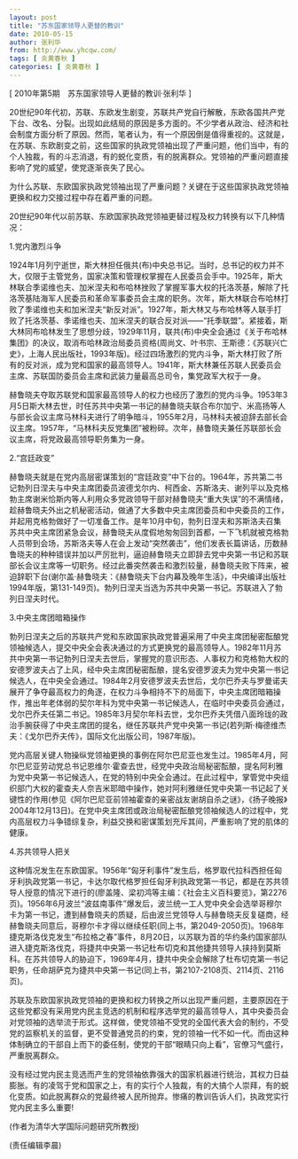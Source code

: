 ```yaml
---
layout: post
title: "苏东国家领导人更替的教训"
date: 2010-05-15
author: 张利华
from: http://www.yhcqw.com/
tags: [ 炎黄春秋 ]
categories: [ 炎黄春秋 ]
---
```



[ 2010年第5期　苏东国家领导人更替的教训·张利华 ]


20世纪90年代初，苏联、东欧发生剧变，苏联共产党自行解散，东欧各国共产党下台、改名、分裂。出现如此结局的原因是多方面的。不少学者从政治、经济和社会制度方面分析了原因。然而，笔者认为，有一个原因倒是值得重视的。这就是，在苏联、东欧剧变之前，这些国家的执政党领袖出现了严重问题，他们当中，有的个人独裁，有的斗志消退，有的蜕化变质，有的脱离群众。党领袖的严重问题直接影响了党的威望，使党逐渐丧失了民心。

为什么苏联、东欧国家执政党领袖出现了严重问题？关键在于这些国家执政党领袖更换和权力交接过程中存在着严重的问题。

20世纪90年代以前苏联、东欧国家执政党领袖更替过程及权力转换有以下几种情况：

1.党内激烈斗争


1924年1月列宁逝世，斯大林担任俄共(布)中央总书记。当时，总书记的权力并不大，仅限于主管党务，国家决策和管理权掌握在人民委员会手中。1925年，斯大林联合季诺维也夫、加米涅夫和布哈林挫败了掌握军事大权的托洛茨基，解除了托洛茨基陆海军人民委员和革命军事委员会主席的职务。次年，斯大林联合布哈林打败了季诺维也夫和加米涅夫“新反对派”。1927年，斯大林又与布哈林等人联手打败了托洛茨基、季诺维也夫、加米涅夫的联合反对派——“托季联盟”。紧接着，斯大林同布哈林发生了思想分歧，1929年11月，联共(布)中央全会通过《关于布哈林集团》的决议，取消布哈林政治局委员资格(周尚文、叶书宗、王斯德：《苏联兴亡史》，上海人民出版社，1993年版)。经过四场激烈的党内斗争，斯大林打败了所有的反对派，成为党和国家的最高领导人。1941年，斯大林兼任苏联人民委员会主席、苏联国防委员会主席和武装力量最高总司令，集党政军大权于一身。


赫鲁晓夫夺取苏联党和国家最高领导人的权力也经历了激烈的党内斗争。1953年3月5日斯大林去世，时任苏共中央第一书记的赫鲁晓夫联合布尔加宁、米高扬等人与部长会议主席马林科夫进行了明争暗斗，1955年2月，马林科夫被迫辞去部长会议主席。1957年，“马林科夫反党集团”被粉碎。次年，赫鲁晓夫兼任苏联部长会议主席，将党政最高领导职务集为一身。

2.“宫廷政变”


赫鲁晓夫就是在党内高层密谋策划的“宫廷政变”中下台的。1964年，苏共第二书记勃列日涅夫与中央主席团委员波德戈尔内、柯西金、苏斯洛夫、谢列平以及克格勃主席谢米恰斯内等人利用众多党政领导干部对赫鲁晓夫“重大失误”的不满情绪，趁赫鲁晓夫外出之机秘密活动，做通了大多数中央主席团委员和中央委员的工作，并起用克格勃做好了一切准备工作。是年10月中旬，勃列日涅夫和苏斯洛夫召集苏共中央主席团紧急会议，赫鲁晓夫从度假地匆匆回到首都，一下飞机就被克格勃人员带到会场，苏斯洛夫等人在会上发动“突然袭击”，他们发表长篇讲话，历数赫鲁晓夫的种种错误并加以严厉批判，逼迫赫鲁晓夫立即辞去党中央第一书记和苏联部长会议主席等一切职务。经过此番突然袭击和激烈较量，赫鲁晓夫败下阵来，被迫辞职下台(谢尔盖·赫鲁晓夫：《赫鲁晓夫下台内幕及晚年生活》，中央编译出版社1994年版，第131-149页)。勃列日涅夫当选为苏共中央第一书记。苏联进入了勃列日涅夫时代。

3.中央主席团暗箱操作


勃列日涅夫之后的苏联共产党和东欧国家执政党普遍采用了中央主席团秘密酝酿党领袖候选人，提交中央全会表决通过的方式更换党的最高领导人。1982年11月苏共中央第一书记勃列日涅夫去世后，掌握党的意识形态、人事权力和克格勃大权的安德罗波夫占了上风，经中央主席团秘密酝酿，提名安德罗波夫为党中央第一书记候选人，在中央全会通过。1984年2月安德罗波夫去世后，戈尔巴乔夫与罗曼诺夫展开了争夺最高权力的角逐，在权力斗争相持不下的局面下，中央主席团暗箱操作，推出年老体弱的契尔年科为党中央第一书记候选人，在临时中央委员会通过，戈尔巴乔夫任第二书记。1985年3月契尔年科去世，戈尔巴乔夫凭借八面玲珑的政治手腕获得了中央主席团的提名，继任苏联共产党中央第一书记(若列斯·梅德维杰夫：《戈尔巴乔夫传》，国际文化出版公司，1987年版)。


党内高层关键人物操纵党领袖更换的事例在阿尔巴尼亚也发生过。1985年4月，阿尔巴尼亚劳动党总书记恩维尔·霍查去世，经党中央政治局秘密酝酿，提名阿利雅为党中央第一书记候选人，在党的特别中央全会通过。在此过程中，掌管党中央组织部门大权的霍查夫人奈吉米耶暗中操作，她对阿利雅继任党中央第一书记起了关键性的作用(参见《阿尔巴尼亚前领袖霍查的亲密战友谢胡自杀之谜》，《扬子晚报》2004年12月13日)。在党中央主席团或政治局秘密酝酿党领袖候选人的过程中，党内高层权力斗争错综复杂，利益交换和密谋策划充斥其间，严重影响了党的肌体的健康。

4.苏共领导人把关


这种情况发生在东欧国家。1956年“匈牙利事件”发生后，格罗取代拉科西担任匈牙利执政党第一书记，卡达尔取代格罗担任匈牙利执政党第一书记，都是在苏共领导人授意的情况下进行的(廖盖隆、梁初鸿等主编：《社会主义百科要览》，第2276页)。1956年6月波兰“波兹南事件”爆发后，波兰统一工人党中央全会选举哥穆尔卡为第一书记，遭到赫鲁晓夫的质疑，后由波兰党领导人与赫鲁晓夫反复磋商，经赫鲁晓夫同意后，哥穆尔卡才得以继续任职(同上书，第2049-2050页)。1968年捷克斯洛伐克发生“布拉格之春”事件，8月20日，以苏联为首的华约条约国家部队进入捷克斯洛伐克，将捷共中央第一书记杜布切克和其他捷共领导人挟持到莫斯科。在苏共领导人的胁迫下，1969年4月，捷共中央全会解除了杜布切克第一书记职务，任命胡萨克为捷共中央第一书记(同上书，第2107-2108页、2114页、2116页)。


苏联及东欧国家执政党领袖的更换和权力转换之所以出现严重问题，主要原因在于这些党都没有采用党内民主竞选的机制和程序选举党的最高领导人，其中央委员会对党领袖的选举流于形式。这样做，使党领袖不受党的全国代表大会的制约，不受党的监察机关的监督，更不受普通党员的约束，党的领袖一代不如一代。而由这种体制确立的干部自上而下的委任制，使党的干部“眼睛只向上看”，官僚习气盛行，严重脱离群众。


没有经过党内民主竞选而产生的党领袖依靠强大的国家机器进行统治，其权力日益膨胀。有的凌驾于党和国家之上，有的实行个人独裁，有的大搞个人崇拜，有的蜕化变质。如此脱离群众的党最终被人民所抛弃。惨痛的教训告诉人们，执政党实行党内民主多么重要!

(作者为清华大学国际问题研究所教授)

(责任编辑李晨)


